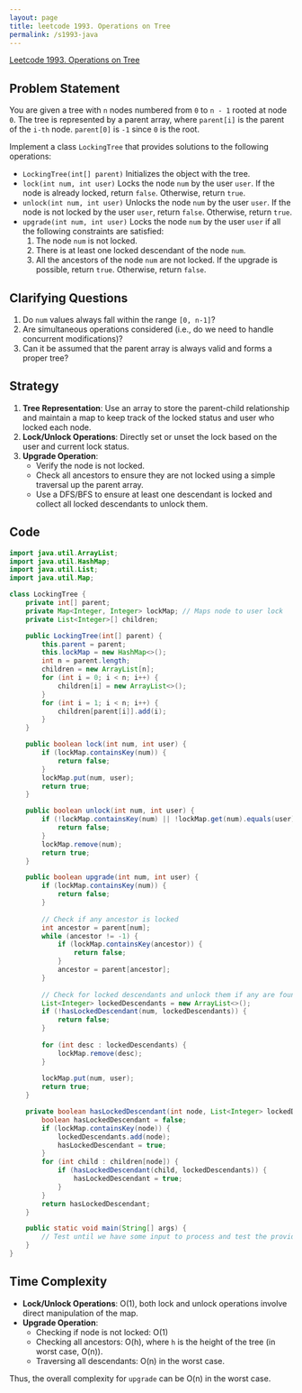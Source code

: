 ```yaml
---
layout: page
title: leetcode 1993. Operations on Tree
permalink: /s1993-java
---
```

[Leetcode 1993. Operations on Tree](https://algoadvance.github.io/algoadvance/l1993)
## Problem Statement

You are given a tree with `n` nodes numbered from `0` to `n - 1` rooted at node `0`. The tree is represented by a parent array, where `parent[i]` is the parent of the `i-th` node. `parent[0]` is `-1` since `0` is the root.

Implement a class `LockingTree` that provides solutions to the following operations:

- `LockingTree(int[] parent)` Initializes the object with the tree.
- `lock(int num, int user)` Locks the node `num` by the user `user`. If the node is already locked, return `false`. Otherwise, return `true`.
- `unlock(int num, int user)` Unlocks the node `num` by the user `user`. If the node is not locked by the user `user`, return `false`. Otherwise, return `true`.
- `upgrade(int num, int user)` Locks the node `num` by the user `user` if all the following constraints are satisfied:
  1. The node `num` is not locked.
  2. There is at least one locked descendant of the node `num`.
  3. All the ancestors of the node `num` are not locked.
  If the upgrade is possible, return `true`. Otherwise, return `false`.

## Clarifying Questions

1. Do `num` values always fall within the range `[0, n-1]`?
2. Are simultaneous operations considered (i.e., do we need to handle concurrent modifications)?
3. Can it be assumed that the parent array is always valid and forms a proper tree?

## Strategy

1. **Tree Representation**: Use an array to store the parent-child relationship and maintain a map to keep track of the locked status and user who locked each node.
2. **Lock/Unlock Operations**: Directly set or unset the lock based on the user and current lock status.
3. **Upgrade Operation**:
   - Verify the node is not locked.
   - Check all ancestors to ensure they are not locked using a simple traversal up the parent array.
   - Use a DFS/BFS to ensure at least one descendant is locked and collect all locked descendants to unlock them.

## Code

```java
import java.util.ArrayList;
import java.util.HashMap;
import java.util.List;
import java.util.Map;

class LockingTree {
    private int[] parent;
    private Map<Integer, Integer> lockMap; // Maps node to user lock
    private List<Integer>[] children;

    public LockingTree(int[] parent) {
        this.parent = parent;
        this.lockMap = new HashMap<>();
        int n = parent.length;
        children = new ArrayList[n];
        for (int i = 0; i < n; i++) {
            children[i] = new ArrayList<>();
        }
        for (int i = 1; i < n; i++) {
            children[parent[i]].add(i);
        }
    }

    public boolean lock(int num, int user) {
        if (lockMap.containsKey(num)) {
            return false;
        }
        lockMap.put(num, user);
        return true;
    }

    public boolean unlock(int num, int user) {
        if (!lockMap.containsKey(num) || !lockMap.get(num).equals(user)) {
            return false;
        }
        lockMap.remove(num);
        return true;
    }

    public boolean upgrade(int num, int user) {
        if (lockMap.containsKey(num)) {
            return false;
        }
        
        // Check if any ancestor is locked
        int ancestor = parent[num];
        while (ancestor != -1) {
            if (lockMap.containsKey(ancestor)) {
                return false;
            }
            ancestor = parent[ancestor];
        }
        
        // Check for locked descendants and unlock them if any are found
        List<Integer> lockedDescendants = new ArrayList<>();
        if (!hasLockedDescendant(num, lockedDescendants)) {
            return false;
        }
        
        for (int desc : lockedDescendants) {
            lockMap.remove(desc);
        }
        
        lockMap.put(num, user);
        return true;
    }

    private boolean hasLockedDescendant(int node, List<Integer> lockedDescendants) {
        boolean hasLockedDescendant = false;
        if (lockMap.containsKey(node)) {
            lockedDescendants.add(node);
            hasLockedDescendant = true;
        }
        for (int child : children[node]) {
            if (hasLockedDescendant(child, lockedDescendants)) {
                hasLockedDescendant = true;
            }
        }
        return hasLockedDescendant;
    }

    public static void main(String[] args) {
        // Test until we have some input to process and test the provided methods.
    }
}
```

## Time Complexity

- **Lock/Unlock Operations**: O(1), both lock and unlock operations involve direct manipulation of the map.
- **Upgrade Operation**:
  - Checking if node is not locked: O(1)
  - Checking all ancestors: O(h), where `h` is the height of the tree (in worst case, O(n)).
  - Traversing all descendants: O(n) in the worst case.

Thus, the overall complexity for `upgrade` can be O(n) in the worst case.